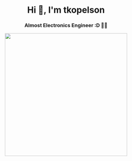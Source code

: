 <h1 align="center">Hi 👋, I'm tkopelson</h1>
<h3 align="center">Almost Electronics Engineer :D 👨‍💻</h3>
<p align="center">
  <img src="https://github-readme-stats.vercel.app/api/top-langs/?username=tkopelson&langs_count=8&hide=Assembly,Makefile,Linker%20Script&hide_progress=true&theme=aura" width="400">
</p>
